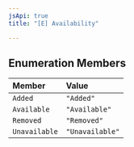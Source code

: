 ```yaml
---
jsApi: true
title: "[E] Availability"

---
```

## Enumeration Members

| Member | Value |
| :------ | :------ |
| `Added` | ``"Added"`` |
| `Available` | ``"Available"`` |
| `Removed` | ``"Removed"`` |
| `Unavailable` | ``"Unavailable"`` |
